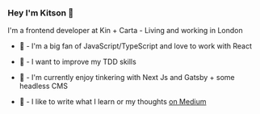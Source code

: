 ### Hey I'm Kitson 👋

I'm a frontend developer at Kin + Carta - Living and working in London

- 💙 - I'm a big fan of JavaScript/TypeScript and love to work with React
- 🧐 - I want to improve my TDD skills
- 🍿 - I'm currently enjoy tinkering with Next Js and Gatsby + some headless CMS
- 📝 - I like to write what I learn or my thoughts [on Medium][1]


  [1]: https://kitson-broadhurst.medium.com/
